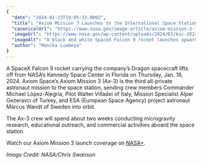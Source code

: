 ```yaml
---
{
  "date": "2024-01-23T19:05:33.000Z",
  "title": "Axiom Mission 3 Launches to the International Space Station",
  "canonicalUrl": "https://www.nasa.gov/image-article/axiom-mission-3-launches-to-the-international-space-station/",
  "imageUrl": "https://www.nasa.gov/wp-content/uploads/2024/01/ksc-20240118-ph-cms01-0025orig.jpg",
  "imageAlt": "A black and white SpaceX Falcon 9 rocket launches upward through the sky, a bright white-yellow plume trailing behind it.",
  "author": "Monika Luabeya"
}
---
```


A SpaceX Falcon 9 rocket carrying the company’s Dragon spacecraft lifts off from NASA’s Kennedy Space Center in Florida on Thursday, Jan. 18, 2024. Axiom Space’s Axiom Mission 3 (Ax-3) is the third all-private astronaut mission to the space station, sending crew members Commander Michael López-Alegría, Pilot Walter Villadei of Italy, Mission Specialist Alper Gezeravcı of Turkey, and ESA (European Space Agency) project astronaut Marcus Wandt of Sweden into orbit.

The Ax-3 crew will spend about two weeks conducting microgravity research, educational outreach, and commercial activities aboard the space station.

Watch our Axiom Mission 3 launch coverage on [NASA+](https://plus.nasa.gov/video/axiom-mission-3-launch-coverage/).

_Image Credit: NASA/Chris Swanson_
